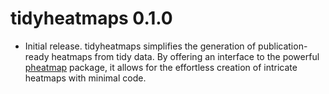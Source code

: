 # tidyheatmaps 0.1.0

* Initial release. tidyheatmaps simplifies the generation of publication-ready heatmaps from tidy data. By offering an interface to the powerful [pheatmap](https://github.com/raivokolde/pheatmap) package, it allows for the effortless creation of intricate heatmaps with minimal code.
